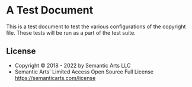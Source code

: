 # A Test Document

This is a test document to test the various configurations of the copyright file. These tests will be run as a part of the test suite.

## License

- Copyright © 2018 - 2022 by Semantic Arts LLC
- Semantic Arts' Limited Access Open Source Full License https://semanticarts.com/license
